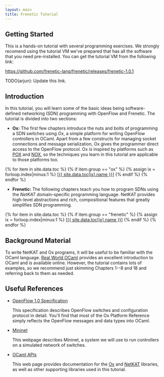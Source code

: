 ```yaml
---
layout: main
title: Frenetic Tutorial
---
```


Getting Started
---------------

This is a hands-on tutorial with several programming exercises.
We strongly recomend using the tutorial VM we've prepared that has
all the software that you need pre-installed. You can get the tutorial
VM from the following link:

https://github.com/frenetic-lang/frenetic/releases/frenetic-1.0.1

TODO(arjun): Update this link.

Introduction
------------

In this tutorial, you will learn some of the basic ideas being
software-defined networking (SDN) programming with OpenFlow and
Frenetic. The tutorial is divided into two sections:

* **Ox:** The first few chapters introduce the nuts and bolts of
programming a SDN switches using *Ox*, a simple platform for writing
OpenFlow controllers in OCaml. Apart from a few constructs for
managing socket connections and message serialization, Ox gives the
programmer direct access to the OpenFlow protocol. Ox is inspired by
platforms such as
[POX](https://openflow.stanford.edu/display/ONL/POX+Wiki) and
[NOX](http://www.noxrepo.org/nox/about-nox/), so the techniques you
learn in this tutorial are applicable to those platforms too.

<span>
{% for item in site.data.toc %}
{% if item.group == "ox" %}
{% assign ix = forloop.index|minus:1 %}
[<a href="{{ site.data.toc[ix].path }}">{{ site.data.toc[ix].name }}</a>]
{% endif %}
{% endfor %}
</span>

* **Frenetic:** The following chapters teach you how to program SDNs
  using the _NetKAT_ domain-specific programming language. NetKAT
  provides high-level abstractions and rich, compositional features
  that greatly simplifies SDN programming.

<p>
{% for item in site.data.toc %}
{% if item.group == "frenetic" %}
{% assign ix = forloop.index|minus:1 %}
[<a href="{{ site.data.toc[ix].path }}">{{ site.data.toc[ix].name }}</a>]
{% endif %}
{% endfor %}
</p>

Background Material
-------------------

To write NetKAT and Ox programs, it will be useful to be familiar with
the OCaml language. [Real World OCaml] provides an excellent
introduction to OCaml and is available online. However, the tutorial
contains lots of examples, so we recommend just skimming Chapters 1--8
and 18 and referring back to them as needed.

Useful References
-----------------

- [OpenFlow 1.0 Specification](http://www.openflow.org/documents/openflow-spec-v1.0.0.pdf)

  This specification describes OpenFlow switches and configuration
  protocol in detail. You'll find that most of the Ox Platform
  Reference simply reflects the OpenFlow messages and data types into
  OCaml. 

- [Mininet](http://mininet.org/)

  This webpage describes Mininet, a system we will use to run
  controllers on a simulated network of switches.

- [OCaml APIs](http://frenetic-lang.github.io/api)

  This web page provides documentation for the
  [Ox](http://freneti-lang.github.io/api/ox) and
  [NetKAT](http://frenetic-lang.github.io/api/frenetic) libraries, as
  well as other supporting libraries used in this tutorial.

[Real World OCaml]: https://realworldocaml.org